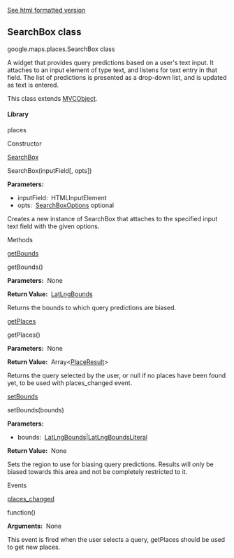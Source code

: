 [See html formatted version](https://huasofoundries.github.io/google-maps-documentation/SearchBox.html)


SearchBox class
---------------

google.maps.places.SearchBox class

A widget that provides query predictions based on a user's text input. It attaches to an input element of type text, and listens for text entry in that field. The list of predictions is presented as a drop-down list, and is updated as text is entered.

This class extends [MVCObject](MVCObject.md).

#### Library

places

Constructor

[SearchBox](#SearchBox.constructor)

SearchBox(inputField\[, opts\])

**Parameters:** 

*   inputField:  HTMLInputElement
*   opts:  [SearchBoxOptions](SearchBoxOptions.md) optional

Creates a new instance of SearchBox that attaches to the specified input text field with the given options.

Methods

[getBounds](#SearchBox.getBounds)

getBounds()

**Parameters:**  None

**Return Value:**  [LatLngBounds](LatLngBounds.md)

Returns the bounds to which query predictions are biased.

[getPlaces](#SearchBox.getPlaces)

getPlaces()

**Parameters:**  None

**Return Value:**  Array<[PlaceResult](PlaceResult.md)\>

Returns the query selected by the user, or null if no places have been found yet, to be used with places\_changed event.

[setBounds](#SearchBox.setBounds)

setBounds(bounds)

**Parameters:** 

*   bounds:  [LatLngBounds](LatLngBounds.md)|[LatLngBoundsLiteral](LatLngBoundsLiteral.md)

**Return Value:**  None

Sets the region to use for biasing query predictions. Results will only be biased towards this area and not be completely restricted to it.

Events

[places\_changed](#SearchBox.places_changed)

function()

**Arguments:**  None

This event is fired when the user selects a query, getPlaces should be used to get new places.